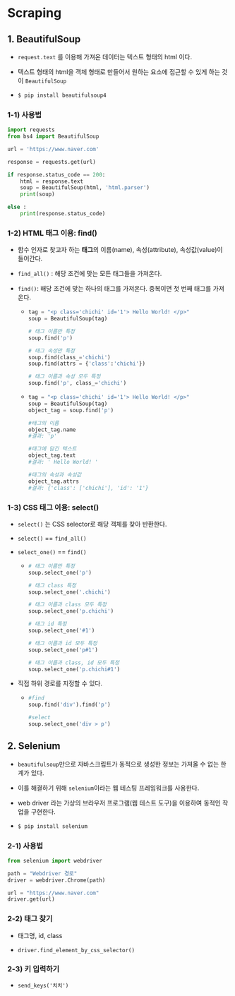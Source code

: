 # Scraping



## 1. BeautifulSoup

- `request.text` 를 이용해 가져온 데이터는 텍스트 형태의 html 이다. 

- 텍스트 형태의 html을 객체 형태로 만들어서 원하는 요소에 접근할 수 있게 하는 것이 `BeautifulSoup`

- ```bash
  $ pip install beautifulsoup4
  ```

  

### 1-1) 사용법

```python
import requests
from bs4 import BeautifulSoup

url = 'https://www.naver.com'

response = requests.get(url)

if response.status_code == 200:
    html = response.text
    soup = BeautifulSoup(html, 'html.parser')
    print(soup)

else : 
    print(response.status_code)
```



### 1-2) HTML 태그 이용: find()

- 함수 인자로 찾고자 하는 **태그**의 이름(name), 속성(attribute), 속성값(value)이 들어간다. 

- `find_all()` : 해당 조건에 맞는 모든 태그들을 가져온다.

- `find()`: 해당 조건에 맞는 하나의 태그를 가져온다. 중복이면 첫 번째 태그를 가져온다.

  - ```python
    tag = "<p class='chichi' id='1'> Hello World! </p>" 
    soup = BeautifulSoup(tag) 
    
    # 태그 이름만 특정 
    soup.find('p') 
    
    # 태그 속성만 특정 
    soup.find(class_='chichi') 
    soup.find(attrs = {'class':'chichi'}) 
    
    # 태그 이름과 속성 모두 특정 
    soup.find('p', class_='chichi')
    ```

  - ```python
    tag = "<p class='chichi' id='1'> Hello World! </p>" 
    soup = BeautifulSoup(tag) 
    object_tag = soup.find('p') 
    
    #태그의 이름 
    object_tag.name 
    #결과: 'p' 
    
    #태그에 담긴 텍스트 
    object_tag.text 
    #결과: ' Hello World! ' 
    
    #태그의 속성과 속성값 
    object_tag.attrs 
    #결과: {'class': ['chichi'], 'id': '1'}
    ```



### 1-3) CSS 태그 이용: select()

- `select()` 는 CSS selector로 해당 객체를 찾아 반환한다.

- `select()` == `find_all()`

- `select_one()` == `find()`

  - ```python
    # 태그 이름만 특정 
    soup.select_one('p') 
    
    # 태그 class 특정 
    soup.select_one('.chichi') 
    
    # 태그 이름과 class 모두 특정 
    soup.select_one('p.chichi')
    
    # 태그 id 특정 
    soup.select_one('#1') 
    
    # 태그 이름과 id 모두 특정 
    soup.select_one('p#1') 
    
    # 태그 이름과 class, id 모두 특정 
    soup.select_one('p.chichi#1')
    ```

- 직접 하위 경로를 지정할 수 있다.

  - ```python
    #find 
    soup.find('div').find('p') 
    
    #select 
    soup.select_one('div > p')
    ```





## 2. Selenium

- `beautifulsoup`만으로 자바스크립트가 동적으로 생성한 정보는 가져올 수 없는 한계가 있다.
- 이를 해결하기 위해 `selenium`이라는 웹 테스팅 프레임워크를 사용한다.
- web driver 라는 가상의 브라우저 프로그램(웹 테스트 도구)을 이용하여 동적인 작업을 구현한다.

- ```bash
  $ pip install selenium
  ```



### 2-1) 사용법

```python
from selenium import webdriver

path = "Webdriver 경로"
driver = webdriver.Chrome(path)

url = "https://www.naver.com"
driver.get(url)
```



### 2-2) 태그 찾기

- 태그명, id, class

- `driver.find_element_by_css_selector()`



### 2-3) 키 입력하기

- `send_keys('치치')`
